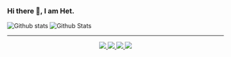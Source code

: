 ### Hi there 👋, I am Het.

<!--
**HETFADIA/HETFADIA** is a ✨ _special_ ✨ repository because its `README.md` (this file) appears on your GitHub profile.

Here are some ideas to get you started:

- 🔭 I’m currently working on ...
- 🌱 I’m currently learning ...
- 👯 I’m looking to collaborate on ...
- 🤔 I’m looking for help with ...
- 💬 Ask me about ...
- 📫 How to reach me: ...
- 😄 Pronouns: ...
- ⚡ Fun fact: ...
-->
![Github stats](https://github-readme-stats.vercel.app/api?username=HETFADIA&theme=dracula&show_icons=true&count_private=true)
![Github Stats](https://github-readme-stats.vercel.app/api/top-langs/?username=HETFADIA&layout=compact&theme=dark&count_private=true)

<hr>

<p align="center">
 <a href="https://drive.google.com/file/d/1-iDu5hFH7Z9-MyLf_Ua7FdaIQsGhn5ug/view?usp=sharing">
 <img src="https://img.shields.io/badge/-Resume-silver?style=flat-square&logo=appveyor" />
 </a>
 <a href="mailto:hetfadia@gmail.com">
 <img src="https://img.shields.io/badge/-Contact_Me-BC4E48?style=flat-square&logo=Gmail&logoColor=white&link=mailto:hetfadia@gmail.com" />
 </a>
 <a href="https://www.linkedin.com/in/het-fadia-069983193/">
 <img src="https://img.shields.io/badge/-LinkedIn-blue?style=flat-square&logo=Linkedin&logoColor=white&link=https://www.linkedin.com/in/het-fadia-069983193/"  />
 </a>
 <a href="https://github.com/HETFADIA">
 <img src="https://img.shields.io/github/followers/HETFADIA?label=follow&style=social" />
 </a> 
</p>
